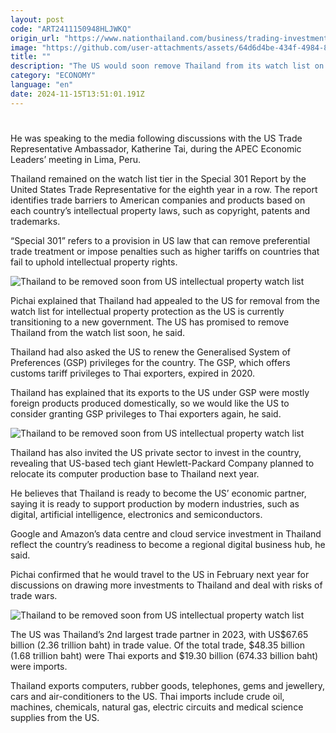 ```yaml
---
layout: post
code: "ART2411150948HLJWKQ"
origin_url: "https://www.nationthailand.com/business/trading-investment/40043316"
image: "https://github.com/user-attachments/assets/64d6d4be-434f-4984-8850-b27b5b5cb99a"
title: ""
description: "The US would soon remove Thailand from its watch list on intellectual property protection, Commerce Minister Pichai Naripthaphan said on Thursday."
category: "ECONOMY"
language: "en"
date: 2024-11-15T13:51:01.191Z
---
```


# 









He was speaking to the media following discussions with the US Trade Representative Ambassador, Katherine Tai, during the APEC Economic Leaders’ meeting in Lima, Peru.

Thailand remained on the watch list tier in the Special 301 Report by the United States Trade Representative for the eighth year in a row. The report identifies trade barriers to American companies and products based on each country’s intellectual property laws, such as copyright, patents and trademarks.

“Special 301” refers to a provision in US law that can remove preferential trade treatment or impose penalties such as higher tariffs on countries that fail to uphold intellectual property rights.

  ![Thailand to be removed soon from US intellectual property watch list](https://github.com/user-attachments/assets/8349b1e9-e0ad-494f-9259-b86ead4c004a)

Pichai explained that Thailand had appealed to the US for removal from the watch list for intellectual property protection as the US is currently transitioning to a new government. The US has promised to remove Thailand from the watch list soon, he said.

Thailand had also asked the US to renew the Generalised System of Preferences (GSP) privileges for the country. The GSP, which offers customs tariff privileges to Thai exporters, expired in 2020.

Thailand has explained that its exports to the US under GSP were mostly foreign products produced domestically, so we would like the US to consider granting GSP privileges to Thai exporters again, he said.

  ![Thailand to be removed soon from US intellectual property watch list](https://media.nationthailand.com/uploads/images/contents/w1024/2024/11/qlIv1XRZjAOdIknF9f8o.webp?x-image-process=style/lg-webp)

Thailand has also invited the US private sector to invest in the country, revealing that US-based tech giant Hewlett-Packard Company planned to relocate its computer production base to Thailand next year.

He believes that Thailand is ready to become the US’ economic partner, saying it is ready to support production by modern industries, such as digital, artificial intelligence, electronics and semiconductors.

Google and Amazon’s data centre and cloud service investment in Thailand reflect the country’s readiness to become a regional digital business hub, he said.

Pichai confirmed that he would travel to the US in February next year for discussions on drawing more investments to Thailand and deal with risks of trade wars.

  ![Thailand to be removed soon from US intellectual property watch list](https://github.com/user-attachments/assets/24e92b00-aeb0-4699-a4c6-da95c496e413)

The US was Thailand’s 2nd largest trade partner in 2023, with US$67.65 billion (2.36 trillion baht) in trade value. Of the total trade, $48.35 billion (1.68 trillion baht) were Thai exports and $19.30 billion (674.33 billion baht) were imports.

Thailand exports computers, rubber goods, telephones, gems and jewellery, cars and air-conditioners to the US. Thai imports include crude oil, machines, chemicals, natural gas, electric circuits and medical science supplies from the US.

